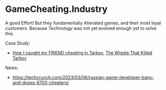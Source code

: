 # GameCheating.Industry
A good Effort! But they fundamentally Alienated games, and their most loyal customers. Because *Technology* was not yet evolved enough yet to solve this.

Case Study:
- [How I caught my FRIEND cheating in Tarkov](https://youtu.be/uxtMZNk6Xd4), [The Wiggle That Killed Tarkov](https://youtu.be/p5LfGcDB7Ek)

News:
- https://techcrunch.com/2023/03/06/russian-game-developer-bans-and-doxes-6700-cheaters/

